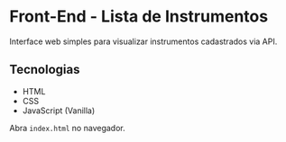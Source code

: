 # Front-End - Lista de Instrumentos

Interface web simples para visualizar instrumentos cadastrados via API.

## Tecnologias
- HTML
- CSS
- JavaScript (Vanilla)

Abra `index.html` no navegador.